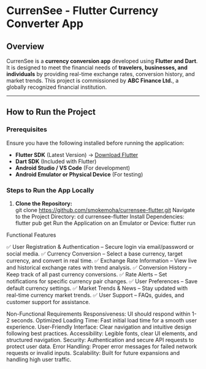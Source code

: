 # CurrenSee - Flutter Currency Converter App  

## **Overview**  
CurrenSee is a **currency conversion app** developed using **Flutter and Dart**. It is designed to meet the financial needs of **travelers, businesses, and individuals** by providing real-time exchange rates, conversion history, and market trends. This project is commissioned by **ABC Finance Ltd.**, a globally recognized financial institution.  

---

## **How to Run the Project**  

### **Prerequisites**  
Ensure you have the following installed before running the application:  

- **Flutter SDK** (Latest Version) → [Download Flutter](https://flutter.dev/docs/get-started/install)  
- **Dart SDK** (Included with Flutter)  
- **Android Studio / VS Code** (For development)  
- **Android Emulator or Physical Device** (For testing)  

### **Steps to Run the App Locally**  
1. **Clone the Repository:**  
   git clone https://github.com/smokemoha/currensee-flutter.git
Navigate to the Project Directory:
cd currensee-flutter
Install Dependencies:
flutter pub get
Run the Application on an Emulator or Device:
flutter run

Functional Features

✅ User Registration & Authentication – Secure login via email/password or social media.
✅ Currency Conversion – Select a base currency, target currency, and convert in real time.
✅ Exchange Rate Information – View live and historical exchange rates with trend analysis.
✅ Conversion History – Keep track of all past currency conversions.
✅ Rate Alerts – Set notifications for specific currency pair changes.
✅ User Preferences – Save default currency settings.
✅ Market Trends & News – Stay updated with real-time currency market trends.
✅ User Support – FAQs, guides, and customer support for assistance.

Non-Functional Requirements
Responsiveness: UI should respond within 1-2 seconds.
Optimized Loading Time: Fast initial load time for a smooth user experience.
User-Friendly Interface: Clear navigation and intuitive design following best practices.
Accessibility: Legible fonts, clear UI elements, and structured navigation.
Security: Authentication and secure API requests to protect user data.
Error Handling: Proper error messages for failed network requests or invalid inputs.
Scalability: Built for future expansions and handling high user traffic.
